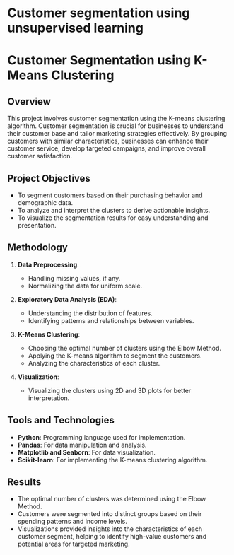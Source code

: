 # Customer segmentation using unsupervised learning
# Customer Segmentation using K-Means Clustering

## Overview
This project involves customer segmentation using the K-means clustering algorithm. Customer segmentation is crucial for businesses to understand their customer base and tailor marketing strategies effectively. By grouping customers with similar characteristics, businesses can enhance their customer service, develop targeted campaigns, and improve overall customer satisfaction.

## Project Objectives
- To segment customers based on their purchasing behavior and demographic data.
- To analyze and interpret the clusters to derive actionable insights.
- To visualize the segmentation results for easy understanding and presentation.


## Methodology
1. **Data Preprocessing**: 
   - Handling missing values, if any.
   - Normalizing the data for uniform scale.

2. **Exploratory Data Analysis (EDA)**:
   - Understanding the distribution of features.
   - Identifying patterns and relationships between variables.

3. **K-Means Clustering**:
   - Choosing the optimal number of clusters using the Elbow Method.
   - Applying the K-means algorithm to segment the customers.
   - Analyzing the characteristics of each cluster.

4. **Visualization**:
   - Visualizing the clusters using 2D and 3D plots for better interpretation.

## Tools and Technologies
- **Python**: Programming language used for implementation.
- **Pandas**: For data manipulation and analysis.
- **Matplotlib and Seaborn**: For data visualization.
- **Scikit-learn**: For implementing the K-means clustering algorithm.

## Results
- The optimal number of clusters was determined using the Elbow Method.
- Customers were segmented into distinct groups based on their spending patterns and income levels.
- Visualizations provided insights into the characteristics of each customer segment, helping to identify high-value customers and potential areas for targeted marketing.


